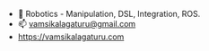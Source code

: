 - 🤖 Robotics - Manipulation, DSL, Integration, ROS.
- 📫 vamsikalagaturu@gmail.com
- https://vamsikalagaturu.com
